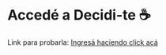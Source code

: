 <h1>Accedé a Decidi-te ☕</h1>

<p>Link para probarla: 
  <a href="https://98luciana98.github.io/decidi-te/" target="_blank">Ingresá haciendo click acá</a>
</p>
